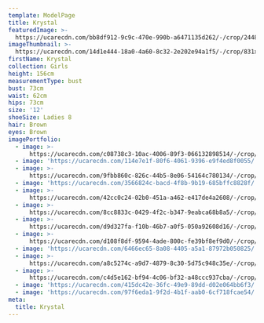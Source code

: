 ```yaml
---
template: ModelPage
title: Krystal
featuredImage: >-
  https://ucarecdn.com/bb8df912-9c9c-470e-990b-a6471135d262/-/crop/2448x1266/0,0/-/preview/
imageThumbnail: >-
  https://ucarecdn.com/14d1e444-18a0-4a60-8c32-2e202e94a1f5/-/crop/831x1075/376,82/-/preview/
firstName: Krystal
collection: Girls
height: 156cm
measurementType: bust
bust: 73cm
waist: 62cm
hips: 73cm
size: '12'
shoeSize: Ladies 8
hair: Brown
eyes: Brown
imagePortfolio:
  - image: >-
      https://ucarecdn.com/c08738c3-10ac-4006-89f3-066132898514/-/crop/640x903/0,57/-/preview/
  - image: 'https://ucarecdn.com/114e7e1f-80f6-4061-9396-e9f4ed8f0055/'
  - image: >-
      https://ucarecdn.com/9fbb860c-826c-44b5-8e06-54164c780134/-/crop/1633x2317/0,131/-/preview/
  - image: 'https://ucarecdn.com/3566824c-bacd-4f8b-9b19-685bffc8828f/'
  - image: >-
      https://ucarecdn.com/42cc0c24-02b0-451a-a462-e417de4a2608/-/crop/1839x1471/344,0/-/preview/
  - image: >-
      https://ucarecdn.com/8cc8833c-0429-4f2c-b347-9eabca68b8a5/-/crop/1633x2120/0,72/-/preview/
  - image: >-
      https://ucarecdn.com/d9d327fa-f10b-46b7-a0f5-050a92608d16/-/crop/640x916/0,44/-/preview/
  - image: >-
      https://ucarecdn.com/d108f8df-9594-4ade-800c-fe39bf8ef9d0/-/crop/1633x2192/0,256/-/preview/
  - image: 'https://ucarecdn.com/6466ec65-8a08-4405-a5a1-87972b050825/'
  - image: >-
      https://ucarecdn.com/a8c5274c-a9d7-4879-8c30-5d75c948c35e/-/crop/1633x2330/0,118/-/preview/
  - image: >-
      https://ucarecdn.com/c4d5e162-bf94-4c06-bf32-a48ccc937cba/-/crop/2218x1633/230,0/-/preview/
  - image: 'https://ucarecdn.com/415dc42e-36fc-49e9-89dd-d02e064bb6f3/'
  - image: 'https://ucarecdn.com/97f6eda1-9f2d-4b1f-aab0-6cf718fcae54/'
meta:
  title: Krystal
---
```


